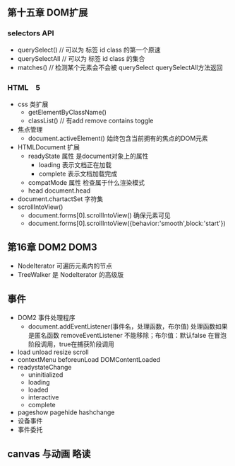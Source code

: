 ## 第十五章 DOM扩展
### selectors API
- querySelect() // 可以为 标签 id class 的第一个原速
- querySelectAll // 可以为 标签 id class 的集合
- matches() // 检测某个元素会不会被 querySelect  querySelectAll方法返回
### HTML　5
- css 类扩展
  - getElementByClassName()
  - classList() // 有add remove contains toggle
- 焦点管理
  - document.activeElement() 始终包含当前拥有的焦点的DOM元素
- HTMLDocument 扩展
  - readyState 属性 是document对象上的属性
    - loading 表示文档正在加载
    - complete 表示文档加载完成
  - compatMode 属性 检查属于什么渲染模式
  - head document.head 
- document.chartactSet 字符集
- scrollIntoView()
  - document.forms[0].scrollIntoView() 确保元素可见
  - document.forms[0].scrollIntoView({behavior:'smooth',block:'start'})
## 第16章 DOM2 DOM3
- NodeIterator 可遍历元素内的节点
- TreeWalker 是 NodeIterator 的高级版
## 事件
- DOM2 事件处理程序
  - document.addEventListener(事件名，处理函数，布尔值) 处理函数如果是匿名函数 removeEventListener 不能移除；布尔值：默认false 在冒泡阶段调用，true在捕获阶段调用
 - load unload resize scroll 
 - contextMenu beforeunLoad DOMContentLoaded 
 - readystateChange
   - uninitialized
   - loading
   - loaded
   - interactive
   - complete
 - pageshow pagehide hashchange 
 - 设备事件
 - 事件委托
## canvas 与动画 略读
